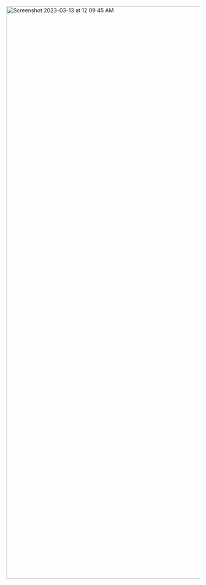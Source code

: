 <img width="1492" alt="Screenshot 2023-03-13 at 12 09 45 AM" src="https://user-images.githubusercontent.com/54750557/224565393-f66dd741-fbff-4774-b1a3-b94c4d533add.png">
